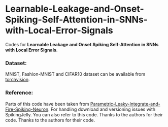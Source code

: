 # Learnable-Leakage-and-Onset-Spiking-Self-Attention-in-SNNs-with-Local-Error-Signals


Codes for **Learnable Leakage and Onset Spiking Self-Attention in SNNs with Local Error Signals**.



### Dataset:
MNIST, Fashion-MNIST and CIFAR10 dataset can be available from [torchvision](https://github.com/pytorch/vision).

### Reference:
Parts of this code have been taken from [Parametric-Leaky-Integrate-and-Fire-Spiking-Neuron](https://github.com/fangwei123456/Parametric-Leaky-Integrate-and-Fire-Spiking-Neuron/tree/main). For handling download and versioning issues with SpikingJelly. You can also refer to this code. Thanks to the authors for their code. Thanks to the authors for their code.
